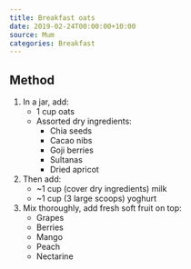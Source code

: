 ```yaml
---
title: Breakfast oats
date: 2019-02-24T00:00:00+10:00
source: Mum
categories: Breakfast
---
```


## Method
1. In a jar, add:
    * 1 cup oats
	* Assorted dry ingredients:
    	* Chia seeds
    	* Cacao nibs
    	* Goji berries
    	* Sultanas
    	* Dried apricot
2. Then add:
    * ~1 cup (cover dry ingredients) milk
    * ~1 cup (3 large scoops) yoghurt
3. Mix thoroughly, add fresh soft fruit on top:
    * Grapes
    * Berries
    * Mango
    * Peach
    * Nectarine
